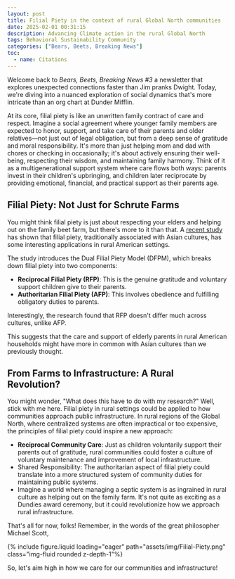 ```yaml
---
layout: post
title: Filial Piety in the context of rural Global North communities
date: 2025-02-01 00:31:15
description: Advancing Climate action in the rural Global North 
tags: Behavioral Sustainability Community
categories: ["Bears, Beets, Breaking News"]
toc:
  - name: Citations
---
```


Welcome back to *Bears, Beets, Breaking News #3* a newsletter that explores unexpected connections faster than Jim pranks Dwight. Today, we're diving into a nuanced exploration of social dynamics that's more intricate than an org chart at Dunder Mifflin.

At its core, filial piety is like an unwritten family contract of care and respect. Imagine a social agreement where younger family members are expected to honor, support, and take care of their parents and older relatives—not just out of legal obligation, but from a deep sense of gratitude and moral responsibility. It's more than just helping mom and dad with chores or checking in occasionally; it's about actively ensuring their well-being, respecting their wisdom, and maintaining family harmony. Think of it as a multigenerational support system where care flows both ways: parents invest in their children's upbringing, and children later reciprocate by providing emotional, financial, and practical support as their parents age.

## Filial Piety: Not Just for Schrute Farms

You might think filial piety is just about respecting your elders and helping out on the family beet farm, but there's more to it than that. A [recent study](https://pmc.ncbi.nlm.nih.gov/articles/PMC8850268/) has shown that filial piety, traditionally associated with Asian cultures, has some interesting applications in rural American settings.

The study introduces the Dual Filial Piety Model (DFPM), which breaks down filial piety into two components:

<ul>
  <li><strong>Reciprocal Filial Piety (RFP)</strong>: This is the genuine gratitude and voluntary support children give to their parents.</li>
  <li><strong>Authoritarian Filial Piety (AFP)</strong>: This involves obedience and fulfilling obligatory duties to parents.</li>
</ul>


Interestingly, the research found that RFP doesn't differ much across cultures, unlike AFP. 

This suggests that the care and support of elderly parents in rural American households might have more in common with Asian cultures than we previously thought.

## From Farms to Infrastructure: A Rural Revolution?

You might wonder, "What does this have to do with my research?" Well, stick with me here. Filial piety in rural settings could be applied to how communities approach public infrastructure.
In rural regions of the Global North, where centralized systems are often impractical or too expensive, the principles of filial piety could inspire a new approach:

<ul>
  <li><strong>Reciprocal Community Care</strong>: Just as children voluntarily support their parents out of gratitude, rural communities could foster a culture of voluntary maintenance and improvement of local infrastructure.</li>
  <li></strong>Shared Responsibility</strong>: The authoritarian aspect of filial piety could translate into a more structured system of community duties for maintaining public systems.</li>
  <li>Imagine a world where managing a septic system is as ingrained in rural culture as helping out on the family farm. It's not quite as exciting as a Dundies award ceremony, but it could revolutionize how we approach rural infrastructure.</li>
</ul>

That's all for now, folks! Remember, in the words of the great philosopher Michael Scott,<br>
<div class="row mt-3">
    <div class="col-sm mt-3 mt-md-0">
        {% include figure.liquid loading="eager" path="assets/img/Filial-Piety.png" class="img-fluid rounded z-depth-1"%}
    </div>
</div>

So, let's aim high in how we care for our communities and infrastructure!
